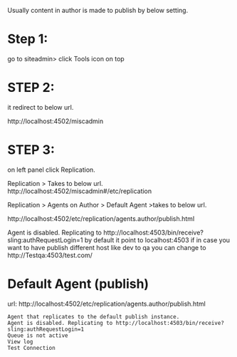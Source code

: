 Usually content in author is made to publish by below setting.

Step 1:
=======

go to siteadmin> click Tools icon on top


STEP 2:
=======
it redirect to below url.

http://localhost:4502/miscadmin

STEP 3:
=======

on left panel click Replication.



Replication > Takes to below url.
http://localhost:4502/miscadmin#/etc/replication



Replication > Agents on Author > Default Agent >takes to below url.

 
http://localhost:4502/etc/replication/agents.author/publish.html


Agent is disabled. Replicating to http://localhost:4503/bin/receive?sling:authRequestLogin=1
by default it point to localhost:4503 if in case you want to have publish different host like dev to qa
you can change to http://Testqa:4503/test.com/




Default Agent (publish)
=======================
url:  http://localhost:4502/etc/replication/agents.author/publish.html

    Agent that replicates to the default publish instance.
    Agent is disabled. Replicating to http://localhost:4503/bin/receive?sling:authRequestLogin=1
    Queue is not active
    View log
    Test Connection
